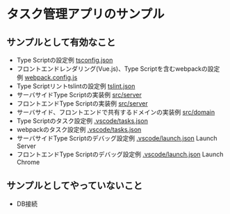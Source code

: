 # タスク管理アプリのサンプル

## サンプルとして有効なこと

* Type Scriptの設定例 [tsconfig.json](./tsconfig.json)
* フロントエンドレンダリング(Vue.js)、Type Scriptを含むwebpackの設定例 [webpack.config.js](./webpack.config.js)
* Type Scriptリントtslintの設定例 [tslint.json](./tslint.json)
* サーバサイドType Scriptの実装例 [src/server](./src/server)
* フロントエンドType Scriptの実装例 [src/server](./src/client)
* サーバサイド、フロントエンドで共有するドメインの実装例 [src/domain](./src/domain)
* Type Scriptのタスク設定例 [.vscode/tasks.json](.vscode/tasks.json)
* webpackのタスク設定例 [.vscode/tasks.json](.vscode/tasks.json)
* サーバサイドType Scriptのデバッグ設定例 [.vscode/launch.json](./.vscode/launch.json) Launch Server
* フロントエンドType Scriptのデバッグ設定例 [.vscode/launch.json](./.vscode/launch.json) Launch Chrome

## サンプルとしてやっていないこと

* DB接続
